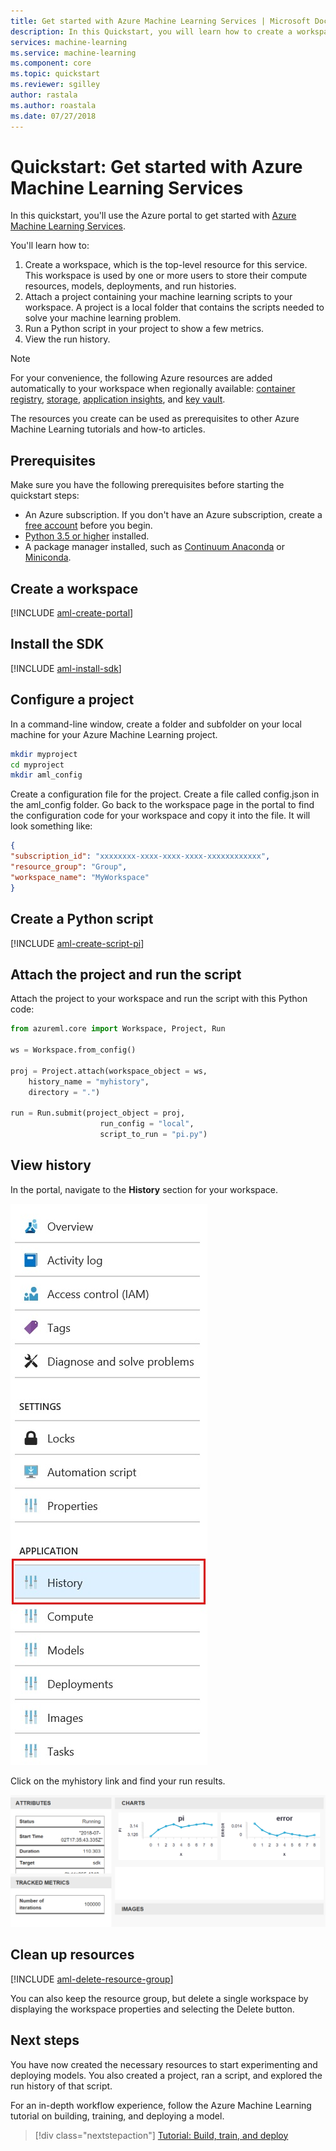 ```yaml
---
title: Get started with Azure Machine Learning Services | Microsoft Docs
description: In this Quickstart, you will learn how to create a workspace and a project to get started with Azure Machine Learning.
services: machine-learning
ms.service: machine-learning
ms.component: core
ms.topic: quickstart
ms.reviewer: sgilley
author: rastala
ms.author: roastala
ms.date: 07/27/2018
---
```


# Quickstart: Get started with Azure Machine Learning Services

In this quickstart, you'll use the Azure portal to get started with [Azure Machine Learning Services](overview-what-is-azure-ml.md).

You'll learn how to:

1. Create a workspace, which is the top-level resource for this service. This workspace is used by one or more users to store their compute resources, models, deployments, and run histories.
1. Attach a project containing your machine learning scripts to your workspace.   A project is a local folder that contains the scripts needed to solve your machine learning problem.  
1. Run a Python script in your project to show a few metrics.
1. View the run history.

> [!NOTE]
> For your convenience, the following Azure resources are added automatically to your workspace when regionally available:  [container registry](https://azure.microsoft.com/en-us/services/container-registry/), [storage](https://azure.microsoft.com/en-us/services/storage/), [application insights](https://azure.microsoft.com/en-us/services/application-insights/), and [key vault](https://azure.microsoft.com/en-us/services/key-vault/).

The resources you create can be used as prerequisites to other Azure Machine Learning tutorials and how-to articles.

## Prerequisites

Make sure you have the following prerequisites before starting the quickstart steps:

+ An Azure subscription. If you don't have an Azure subscription, create a [free account](https://azure.microsoft.com/free/?WT.mc_id=A261C142F) before you begin.
+ [Python 3.5 or higher](https://www.python.org/) installed.
+ A package manager installed, such as [Continuum Anaconda](https://anaconda.org/anaconda/continuum-docs) or [Miniconda](https://conda.io/miniconda.html).

## Create a workspace 

[!INCLUDE [aml-create-portal](../../../includes/aml-create-in-portal.md)]

## Install the SDK

[!INCLUDE [aml-install-sdk](../../../includes/aml-install-sdk.md)]

## Configure a project

In a command-line window, create a folder and subfolder on your local machine for your Azure Machine Learning project.

   ```sh
   mkdir myproject
   cd myproject
   mkdir aml_config
   ```

Create a configuration file for the project. Create a file called config.json in the aml_config folder.  Go back to the workspace page in the portal to find the configuration code for your workspace and copy it into the file.  It will look something like:

```json
{
"subscription_id": "xxxxxxxx-xxxx-xxxx-xxxx-xxxxxxxxxxxx",
"resource_group": "Group",
"workspace_name": "MyWorkspace"
}
```

## Create a Python script

[!INCLUDE [aml-create-script-pi](../../../includes/aml-create-script-pi.md)]

## Attach the project and run the script

Attach the project to your workspace and run the script with this Python code:

```python
from azureml.core import Workspace, Project, Run

ws = Workspace.from_config()

proj = Project.attach(workspace_object = ws,
    history_name = "myhistory",
    directory = ".")

run = Run.submit(project_object = proj,
                    run_config = "local",
                    script_to_run = "pi.py")
```

## View history

In the portal, navigate to the **History** section for your workspace.

   ![navigate to history](./media/quickstart-get-started/history.png)

Click on the myhistory link and find your run results.

   ![view history](./media/quickstart-get-started/web-results.png)

## Clean up resources 

[!INCLUDE [aml-delete-resource-group](../../../includes/aml-delete-resource-group.md)]

You can also keep the resource group, but delete a single workspace by displaying the workspace properties and selecting the Delete button.

## Next steps
You have now created the necessary resources to start experimenting and deploying models. You also created a project, ran a script, and explored the run history of that script.

For an in-depth workflow experience, follow the Azure Machine Learning tutorial on building, training, and deploying a model.

> [!div class="nextstepaction"]
> [Tutorial: Build, train, and deploy](tutorial-build-train-deploy-with-azure-machine-learning.md)